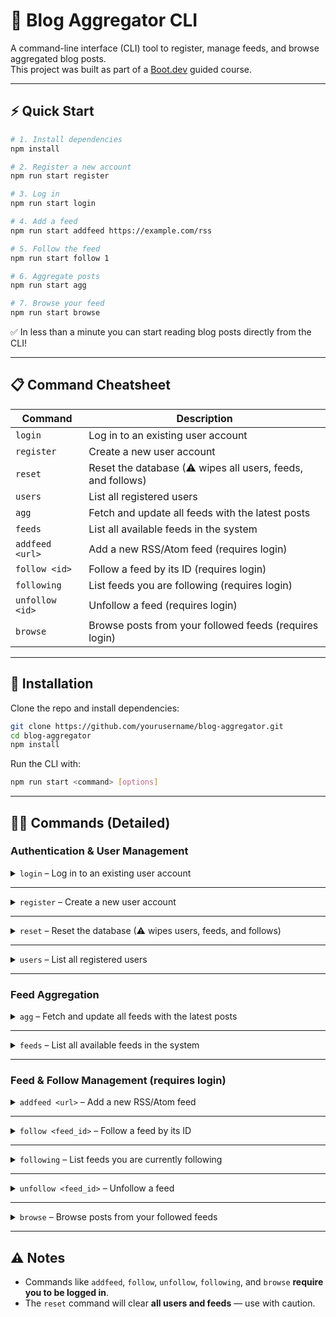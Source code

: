 # 📖 Blog Aggregator CLI

A command-line interface (CLI) tool to register, manage feeds, and browse aggregated blog posts.  
This project was built as part of a [Boot.dev](https://boot.dev) guided course.  

---

## ⚡ Quick Start

```bash
# 1. Install dependencies
npm install

# 2. Register a new account
npm run start register

# 3. Log in
npm run start login

# 4. Add a feed
npm run start addfeed https://example.com/rss

# 5. Follow the feed
npm run start follow 1

# 6. Aggregate posts
npm run start agg

# 7. Browse your feed
npm run start browse
```

✅ In less than a minute you can start reading blog posts directly from the CLI!  

---

## 📋 Command Cheatsheet

| Command       | Description |
|---------------|-------------|
| `login`       | Log in to an existing user account |
| `register`    | Create a new user account |
| `reset`       | Reset the database (⚠ wipes all users, feeds, and follows) |
| `users`       | List all registered users |
| `agg`         | Fetch and update all feeds with the latest posts |
| `feeds`       | List all available feeds in the system |
| `addfeed <url>` | Add a new RSS/Atom feed (requires login) |
| `follow <id>` | Follow a feed by its ID (requires login) |
| `following`   | List feeds you are following (requires login) |
| `unfollow <id>` | Unfollow a feed (requires login) |
| `browse`      | Browse posts from your followed feeds (requires login) |

---

## 🚀 Installation

Clone the repo and install dependencies:

```bash
git clone https://github.com/yourusername/blog-aggregator.git
cd blog-aggregator
npm install
```

Run the CLI with:

```bash
npm run start <command> [options]
```

---

## 🧑‍💻 Commands (Detailed)

### Authentication & User Management

<details>
<summary><code>login</code> – Log in to an existing user account</summary>

```bash
npm run start login
```
</details>

---

<details>
<summary><code>register</code> – Create a new user account</summary>

```bash
npm run start register
```
</details>

---

<details>
<summary><code>reset</code> – Reset the database (⚠ wipes users, feeds, and follows)</summary>

```bash
npm run start reset
```
</details>

---

<details>
<summary><code>users</code> – List all registered users</summary>

```bash
npm run start users
```
</details>

---

### Feed Aggregation

<details>
<summary><code>agg</code> – Fetch and update all feeds with the latest posts</summary>

```bash
npm run start agg
```
</details>

---

<details>
<summary><code>feeds</code> – List all available feeds in the system</summary>

```bash
npm run start feeds
```
</details>

---

### Feed & Follow Management (requires login)

<details>
<summary><code>addfeed &lt;url&gt;</code> – Add a new RSS/Atom feed</summary>

```bash
npm run start addfeed <url>
```
</details>

---

<details>
<summary><code>follow &lt;feed_id&gt;</code> – Follow a feed by its ID</summary>

```bash
npm run start follow <feed_id>
```
</details>

---

<details>
<summary><code>following</code> – List feeds you are currently following</summary>

```bash
npm run start following
```
</details>

---

<details>
<summary><code>unfollow &lt;feed_id&gt;</code> – Unfollow a feed</summary>

```bash
npm run start unfollow <feed_id>
```
</details>

---

<details>
<summary><code>browse</code> – Browse posts from your followed feeds</summary>

```bash
npm run start browse
```
</details>

---

## ⚠️ Notes
- Commands like `addfeed`, `follow`, `unfollow`, `following`, and `browse` **require you to be logged in**.  
- The `reset` command will clear **all users and feeds** — use with caution.  
